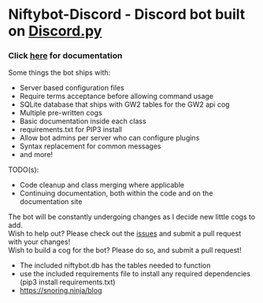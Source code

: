 # Niftybot-Discord - Discord bot built on [Discord.py](https://github.com/Rapptz/discord.py)  
  
  ### Click [here](https://xnifty.github.io/niftybot-discord/) for documentation

Some things the bot ships with:

 * Server based configuration files
 * Require terms acceptance before allowing command usage
 * SQLite database that ships with GW2 tables for the GW2 api cog
 * Multiple pre-written cogs
 * Basic documentation inside each class
 * requirements.txt for PIP3 install
 * Allow bot admins per server who can configure plugins
 * Syntax replacement for common messages
 * and more!

TODO(s):
 * Code cleanup and class merging where applicable
 * Continuing documentation, both within the code and on the documentation site

The bot will be constantly undergoing changes as I decide new little cogs to add.  
Wish to help out? Please check out the [issues](https://github.com/xNifty/niftybot-discord/issues) and submit a pull request with your changes!  
Wish to build a cog for the bot? Please do so, and submit a pull request!

* The included niftybot.db has the tables needed to function
* use the included requirements file to install any required dependencies (pip3 install requirements.txt)
* https://snoring.ninja/blog
